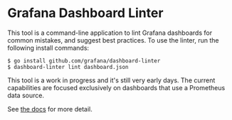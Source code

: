 # Grafana Dashboard Linter

This tool is a command-line application to lint Grafana dashboards for common mistakes, and suggest best practices. To use the linter, run the following install commands:

```
$ go install github.com/grafana/dashboard-linter
$ dashboard-linter lint dashboard.json
```

This tool is a work in progress and it's still very early days. The current capabilities are focused exclusively on dashboards that use a Prometheus data source.

See [the docs](docs/index.md) for more detail.